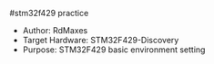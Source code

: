 #stm32f429 practice
* Author: RdMaxes
* Target Hardware: STM32F429-Discovery
* Purpose: STM32F429 basic environment setting

